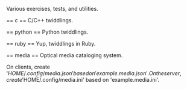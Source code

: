 Various exercises, tests, and utilities.

== c ==
C/C++ twiddlings.

== python ==
Python twiddlings.

== ruby ==
Yup, twiddlings in Ruby.

== media ==
Optical media cataloging system.

On clients, create '$HOME/.config/media.json' based on 'example.media.json'.
On the server, create '$HOME/.config/media.ini' based on 'example.media.ini'.
